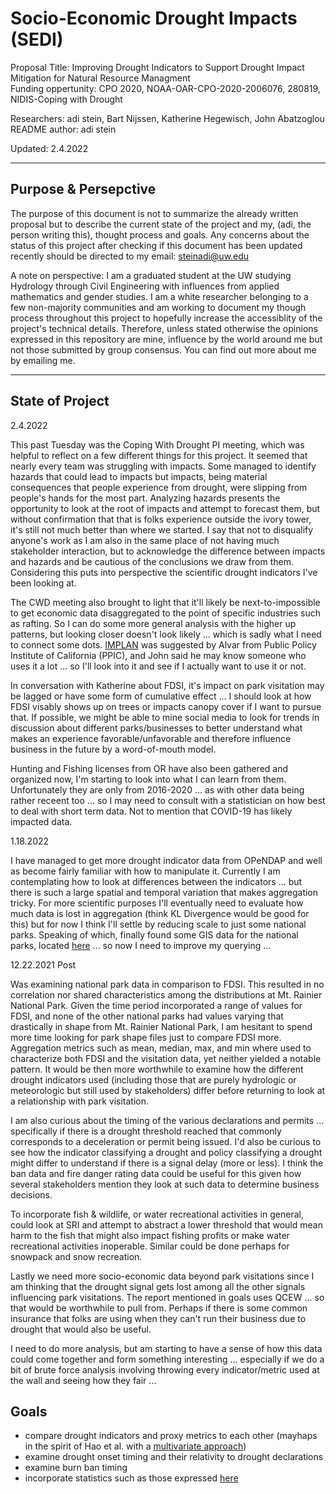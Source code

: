# Socio-Economic Drought Impacts (SEDI)

Proposal Title: Improving Drought Indicators to Support Drought Impact Mitigation for Natural Resource Managment    
Funding oppertunity: CPO 2020, NOAA-OAR-CPO-2020-2006076, 280819, NIDIS-Coping with Drought    

Researchers: adi stein, Bart Nijssen, Katherine Hegewisch, John Abatzoglou    
README author: adi stein

Updated: 2.4.2022    

------------------------------------------

## Purpose & Persepctive

The purpose of this document is not to summarize the already written proposal but to describe the current state of the project and my, (adi, the person writing this), thought process and goals. Any concerns about the status of this project after checking if this document has been updated recently should be directed to my email: steinadi@uw.edu

A note on perspective: I am a graduated student at the UW studying Hydrology through Civil Engineering with influences from applied mathematics and gender studies. I am a white researcher belonging to a few non-majority communities and am working to document my though process throughout this project to hopefully increase the accessiblity of the project's technical details. Therefore, unless stated otherwise the opinions expressed in this repository are mine, influence by the world around me but not those submitted by group consensus. You can find out more about me by emailing me.

-------------------------------------------

## State of Project

2.4.2022

This past Tuesday was the Coping With Drought PI meeting, which was helpful to reflect on a few different things for this project. It seemed that nearly every team was struggling with impacts. Some managed to identify hazards that could lead to impacts but impacts, being material consequences that people experience from drought, were slipping from people's hands for the most part. Analyzing hazards presents the opportunity to look at the root of impacts and attempt to forecast them, but without confirmation that that is folks experience outside the ivory tower, it's still not much better than where we started. I say that not to disqualify anyone's work as I am also in the same place of not having much stakeholder interaction, but to acknowledge the difference between impacts and hazards and be cautious of the conclusions we draw from them. Considering this puts into perspective the scientific drought indicators I've been looking at.

The CWD meeting also brought to light that it'll likely be next-to-impossible to get economic data disaggregated to the point of specific industries such as rafting. So I can do some more general analysis with the higher up patterns, but looking closer doesn't look likely ... which is sadly what I need to connect some dots. [IMPLAN](https://support.implan.com/hc/en-us/articles/115009674428-IMPLAN-Sectoring-NAICS-Correspondences) was suggested by Alvar from Public Policy Institute of California (PPIC), and John said he may know someone who uses it a lot ... so I'll look into it and see if I actually want to use it or not.

In conversation with Katherine about FDSI, it's impact on park visitation may be lagged or have some form of cumulative effect ... I should look at how FDSI visably shows up on trees or impacts canopy cover if I want to pursue that. If possible, we might be able to mine social media to look for trends in discussion about different parks/businesses to better understand what makes an experience favorable/unfavorable and therefore influence business in the future by a word-of-mouth model. 

Hunting and Fishing licenses from OR have also been gathered and organized now, I'm starting to look into what I can learn from them. Unfortunately they are only from 2016-2020 ... as with other data being rather receent too ... so I may need to consult with a statistician on how best to deal with short term data. Not to mention that COVID-19 has likely impacted data.

1.18.2022

I have managed to get more drought indicator data from OPeNDAP and well as become fairly familiar with how to manipulate it. Currently I am contemplating how to look at differences between the indicators ... but there is such a large spatial and temporal variation that makes aggregation tricky. For more scientific purposes I'll eventually need to evaluate how much data is lost in aggregation (think KL Divergence would be good for this) but for now I think I'll settle by reducing scale to just some national parks. Speaking of which, finally found some GIS data for the national parks, located [here](https://public-nps.opendata.arcgis.com/datasets/nps-boundary-1/explore?location=39.273308%2C-117.638430%2C5.00) ... so now I need to improve my querying ...

12.22.2021 Post

Was examining national park data in comparison to FDSI. This resulted in no correlation nor shared characteristics among the distributions at Mt. Rainier National Park. Given the time period incorporated a range of values for FDSI, and none of the other national parks had values varying that drastically in shape from Mt. Rainier National Park, I am hesitant to spend more time looking for park shape files just to compare FDSI more. Aggregation metrics such as mean, median, max, and min where used to characterize both FDSI and the visitation data, yet neither yielded a notable pattern. It would be then more worthwhile to examine how the different drought indicators used (including those that are purely hydrologic or meteorologic but still used by stakeholders) differ before returning to look at a relationship with park visitation.

I am also curious about the timing of the various declarations and permits ... specifically if there is a drought threshold reached that commonly corresponds to a deceleration or permit being issued. I'd also be curious to see how the indicator classifying a drought and policy classifying a drought might differ to understand if there is a signal delay (more or less). I think the ban data and fire danger rating data could be useful for this given how several stakeholders mention they look at such data to determine business decisions.

To incorporate fish & wildlife, or water recreational activities in general, could look at SRI and attempt to abstract a lower threshold that would mean harm to the fish that might also impact fishing profits or make water recreational activities inoperable. Similar could be done perhaps for snowpack and snow recreation.

Lastly we need more socio-economic data beyond park visitations since I am thinking that the drought signal gets lost among all the other signals influencing park visitations. The report mentioned in goals uses QCEW ... so that would be worthwhile to pull from. Perhaps if there is some common insurance that folks are using when they can't run their business due to drought that would also be useful. 

I need to do more analysis, but am starting to have a sense of how this data could come together and form something interesting ... especially if we do a bit of brute force analysis involving throwing every indicator/metric used at the wall and seeing how they fair ...

## Goals
- compare drought indicators and proxy metrics to each other (mayhaps in the spirit of Hao et al. with a [multivariate approach](http://dx.doi.org/10.1016/j.advwatres.2013.03.009))
- examine drought onset timing and their relativity to drought declarations
- examine burn ban timing 
- incorporate statistics such as those expressed [here](https://www.drought.gov/documents/analysis-impact-drought-agriculture-local-economies-public-health-and-crime-across)

